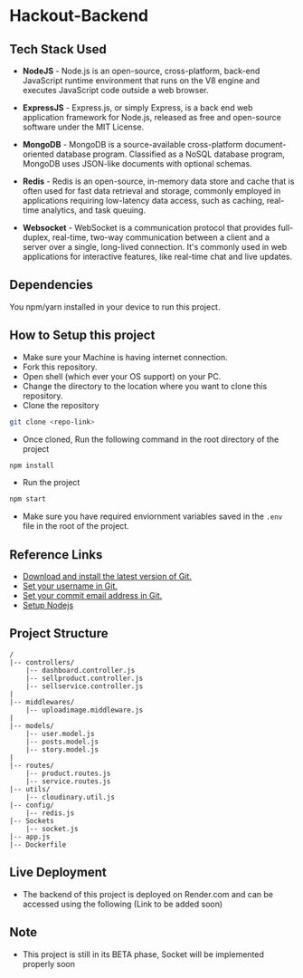 # Hackout-Backend
## Tech Stack Used

- **NodeJS** - Node.js is an open-source, cross-platform, back-end JavaScript runtime environment that runs on the V8 engine and executes JavaScript code outside a web browser.

- **ExpressJS** - Express.js, or simply Express, is a back end web application framework for Node.js, released as free and open-source software under the MIT License.

- **MongoDB** - MongoDB is a source-available cross-platform document-oriented database program. Classified as a NoSQL database program, MongoDB uses JSON-like documents with optional schemas.

-  **Redis** - Redis is an open-source, in-memory data store and cache that is often used for fast data retrieval and storage, commonly employed in applications requiring low-latency data access, such as caching, real-time analytics, and task queuing.

-  **Websocket** - WebSocket is a communication protocol that provides full-duplex, real-time, two-way communication between a client and a server over a single, long-lived connection. It's commonly used in web applications for interactive features, like real-time chat and live updates.

## Dependencies
You npm/yarn installed in your device to run this project.

## How to Setup this project

- Make sure your Machine is having internet connection.
- Fork this repository.
- Open shell (which ever your OS support) on your PC.
- Change the directory to the location where you want to clone this repository.
- Clone the repository
```bash
git clone <repo-link>
```
- Once cloned, Run the following command in the root directory of the project
```bash
npm install
```
- Run the project
```bash
npm start
```
- Make sure you have required enviornment variables saved in the ```.env``` file in the root of the project.

## Reference Links 
- [Download and install the latest version of Git.](https://git-scm.com/downloads)
- [Set your username in Git.](https://help.github.com/articles/setting-your-username-in-git)
- [Set your commit email address in Git.](https://help.github.com/articles/setting-your-commit-email-address-in-git)
- [Setup Nodejs](https://nodejs.org/en/blog/release/v16.18.1/)

## Project Structure 

```
/
|-- controllers/
    |-- dashboard.controller.js     
    |-- sellproduct.controller.js     
    |-- sellservice.controller.js    
|
|-- middlewares/                  
    |-- uploadimage.middleware.js     
|
|-- models/                    
    |-- user.model.js          
    |-- posts.model.js         
    |-- story.model.js         
|
|-- routes/                   
    |-- product.routes.js       
    |-- service.routes.js
|-- utils/
    |-- cloudinary.util.js
|-- config/
    |-- redis.js
|-- Sockets
    |-- socket.js            
|-- app.js
|-- Dockerfile

```
## Live Deployment 

- The backend of this project is deployed on Render.com and can be accessed using the following (Link to be added soon)

## Note
- This project is still in its BETA phase, Socket will be implemented properly soon
